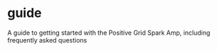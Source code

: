 # guide
A guide to getting started with the Positive Grid Spark Amp, including frequently asked questions
